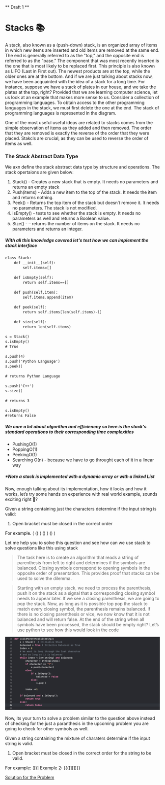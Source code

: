 ** Draft 1 **

# Stacks 📚

A stack, also known as a (push-down) stack, is an organized array of items in which new items are inserted and old items are removed at the same end. The end is generally referred to as the "top," and the opposite end is referred to as the "base." The component that was most recently inserted is the one that is most likely to be replaced first. This principle is also known as LIFO (Last in First out). The newest products are at the top, while the older ones are at the bottom. And if we are just talking about stacks now, we have been acquainted with the idea of a stack for a long time. For instance, suppose we have a stack of plates in our house, and we take the plates at the top, right? Provided that we are learning computer science, let us look at an example that makes more sense to us. Consider a collection of programming languages. To obtain access to the other programming languages in the stack, we must first delete the one at the end. The stack of programming languages is represented in the diagram.

One of the most useful useful ideas are related to stacks comes from the simple observation of items as they added and then removed. The order that they are removed is exactly the reverse of the order that they were placed. Stakcls are crucial, as they can be used to reverse the order of items as well.

### The Stack Abstract Data Type

We axn define the stack abstract data type by structure and operations. The stack opertaions are given below:

1. Stack() - Creates a new stack that is empty. It needs no parameters and returns an empty stack
2. Push(items) - Adds a new item to the top of the stack. It needs the item and returns nothing.
3. Peek() - Returns the top item of the stack but doesn’t remove it. It needs no parameters. The stack is not modified.
4. isEmpty() - tests to see whether the stack is empty. It needs no parameters as well and returns a Boolean value.
5. Size() - – returns the number of items on the stack. It needs no parameters and returns an integer.

##### With all this knowledge covered let's test how we can implement the stack interface

```
class Stack:
    def __init__(self):
        self.items=[]

    def isEmpty(self):
        return self.items==[]

    def push(self,item):
        self.items.append(item)

    def peek(self):
        return self.items[len(self.items)-1]

    def size(self):
        return len(self.items)

s = Stack()
s.isEmpty()
# True

s.push(4)
s.push('Python Language')
s.peek()

# returns Python Language

s.push('C++')
s.size()

# returns 3

s.isEmpty()
#returns False
```

##### We care a lot about algorithm and efficiencny so here is the stack's standard operations to their corresponding time complexities

- PushingO(1)
- PoppingO(1)
- PeekingO(1)
- Searching O(n) - because we have to go throught each of it in a linear way

##### \*Note a stack is implemented with a dynamic array or with a linked List

Now, enough talking about its implementation, how it looks and how it works, let’s try some hands on experience with real world example, sounds exciting right 🤘?

Given a string containing just the characters determine if the input string is valid:

1. Open bracket must be closed in the correct order

For example. ( () ( () ) () )

Let me help you to solve this question and see how can we use stack to solve questions like this using stack

> The task here is to create an algorithm that reads a string of parenthesis from left to right and determines if the symbols are balanced. Closing symbols correspond to opening symbols in the opposite order of presentation. This provides proof that stacks can be used to solve the dilemma.

> Starting with an empty stack, we need to process the parenthesis, push it on the stack as a signal that a corresponding closing symbol needs to appear later. If we see a closing parenthesis, we are going to pop the stack. Now, as long as it is possible top pop the stack to match every closing symbol, the parenthesis remains balanced. If there is no closing parenthesis or vice, we now know that it is not balanced and will return false. At the end of the string when all symbols have been processed, the stack should be empty right? Let’s use python to see how this would look in the code

![GitHub Logo](./valid_parenthesis.png)

Now, its your turn to solve a problem similar to the question above instead of checking for the just a paranthesis in the upcoming problem you are going to check for other symbols as well.

Given a string containing the mixture of charaters determine if the input string is valid.

1. Open bracket must be closed in the correct order for the string to be valid.

For example: ([)]
Example 2: {{([][])}}

[Solution for the Problem ](./solution_valid_mixture.md)
